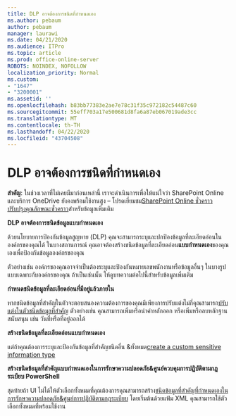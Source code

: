 ```yaml
---
title: DLP อาจต้องการชนิดที่กําหนดเอง
ms.author: pebaum
author: pebaum
manager: laurawi
ms.date: 04/21/2020
ms.audience: ITPro
ms.topic: article
ms.prod: office-online-server
ROBOTS: NOINDEX, NOFOLLOW
localization_priority: Normal
ms.custom:
- "1647"
- "3200001"
ms.assetid: ''
ms.openlocfilehash: b83bb77383e2ae7e78c31f35c972182c54487c60
ms.sourcegitcommit: 55eff703a17e500681d8fa6a87eb067019ade3cc
ms.translationtype: MT
ms.contentlocale: th-TH
ms.lasthandoff: 04/22/2020
ms.locfileid: "43704508"
---
```

# <a name="dlp-might-need-a-custom-type"></a>DLP อาจต้องการชนิดที่กําหนดเอง

**สําคัญ**: ในช่วงเวลาที่ไม่เคยมีมาก่อนเหล่านี้ เราจะดําเนินการเพื่อให้แน่ใจว่า SharePoint Online และบริการ OneDrive ยังคงพร้อมใช้งานสูง – โปรดเยี่ยมชม[SharePoint Online ชั่วคราวปรับปรุงคุณลักษณะชั่วคราว](https://aka.ms/ODSPAdjustments)สําหรับข้อมูลเพิ่มเติม

**DLP อาจต้องการชนิดข้อมูลแบบกําหนดเอง**

ด้วยนโยบายการป้องกันข้อมูลสูญหาย (DLP) คุณจะสามารถระบุและปกป้องข้อมูลที่ละเอียดอ่อนในองค์กรของคุณได้ ในบางสถานการณ์ คุณอาจต้องสร้างชนิดข้อมูลที่ละเอียดอ่อน**แบบกําหนดเอง**ของคุณเองเพื่อป้องกันข้อมูลองค์กรของคุณ

ตัวอย่างเช่น องค์กรของคุณอาจจําเป็นต้องระบุและป้องกันหมายเลขพนักงานหรือข้อมูลอื่นๆ ในบางรูปแบบเฉพาะกับองค์กรของคุณ ถ้าเป็นเช่นนั้น ให้ดูบทความต่อไปนี้สําหรับข้อมูลเพิ่มเติม
  
 **กําหนดชนิดข้อมูลที่ละเอียดอ่อนที่มีอยู่แล้วภายใน**
  
หากชนิดข้อมูลที่สําคัญในตัวจะตอบสนองความต้องการของคุณมีเพียงการปรับแต่งไม่กี่คุณสามารถ[ปรับแต่งในตัวชนิดข้อมูลที่สําคัญ](https://docs.microsoft.com/office365/securitycompliance/customize-a-built-in-sensitive-information-type) ตัวอย่างเช่น คุณสามารถเพิ่มหรือนําคําหลักออก หรือเพิ่มหรือลบหลักฐานสนับสนุน เช่น วันที่หรือที่อยู่ออกได้
  
 **สร้างชนิดข้อมูลที่ละเอียดอ่อนแบบกําหนดเอง**
  
แต่ถ้าคุณต้องการระบุและป้องกันข้อมูลที่สําคัญชนิดอื่น &ทั้งหมด[create a custom sensitive information type](https://docs.microsoft.com/office365/securitycompliance/create-a-custom-sensitive-information-type)
  
**สร้างชนิดข้อมูลที่สําคัญแบบกําหนดเองในการรักษาความปลอดภัย&ศูนย์ควบคุมการปฏิบัติตามกฎระเบียบ PowerShell**

สุดท้ายถ้า UI ไม่ได้ให้ตัวเลือกทั้งหมดที่คุณต้องการคุณสามารถสร้าง[ชนิดข้อมูลที่สําคัญที่กําหนดเองในการรักษาความปลอดภัย&ศูนย์การปฏิบัติตามกฎระเบียบ](https://docs.microsoft.com/office365/securitycompliance/create-a-custom-sensitive-information-type-in-scc-powershell) โดยเริ่มต้นด้วยแฟ้ม XML คุณสามารถใช้ตัวเลือกทั้งหมดที่พร้อมใช้งาน
